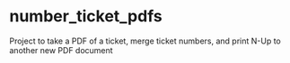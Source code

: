 # number_ticket_pdfs
Project to take a PDF of a ticket, merge ticket numbers, and print N-Up to another new PDF document
